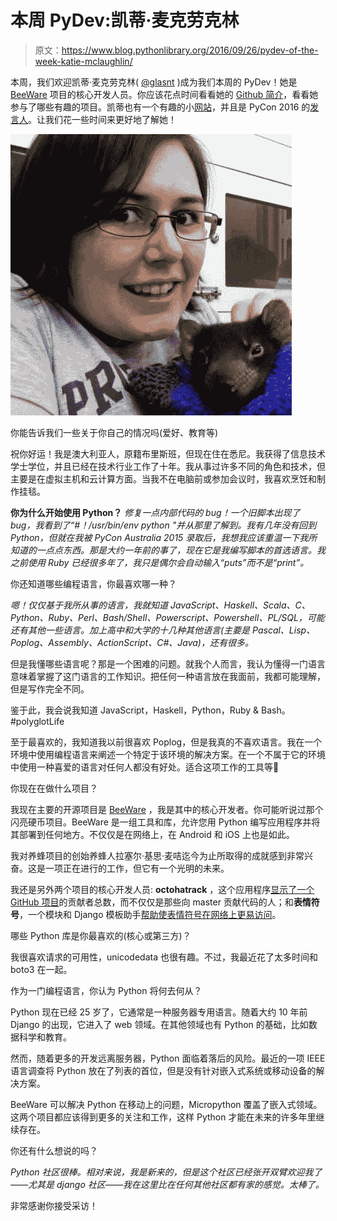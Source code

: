 # 本周 PyDev:凯蒂·麦克劳克林

> 原文：<https://www.blog.pythonlibrary.org/2016/09/26/pydev-of-the-week-katie-mclaughlin/>

本周，我们欢迎凯蒂·麦克劳克林( [@glasnt](https://twitter.com/glasnt) )成为我们本周的 PyDev！她是 [BeeWare](http://pybee.org) 项目的核心开发人员。你应该花点时间看看她的 [Github 简介](https://github.com/glasnt)，看看她参与了哪些有趣的项目。凯蒂也有一个有趣的小[网站](http://glasnt.com/)，并且是 PyCon 2016 的[发言人](https://us.pycon.org/2016/speaker/profile/1408/)。让我们花一些时间来更好地了解她！

![katie](img/74c0d3bddb75c0773cd0a991d4535e00.png)

你能告诉我们一些关于你自己的情况吗(爱好、教育等)

祝你好运！我是澳大利亚人，原籍布里斯班，但现在住在悉尼。我获得了信息技术学士学位，并且已经在技术行业工作了十年。我从事过许多不同的角色和技术，但主要是在虚拟主机和云计算方面。当我不在电脑前或参加会议时，我喜欢烹饪和制作挂毯。

**你为什么开始使用 Python？**
 *修复一点内部代码的 bug！一个旧脚本出现了 bug，我看到了“#！/usr/bin/env python "并从那里了解到。我有几年没有回到 Python，但就在我被 PyCon Australia 2015 录取后，我想我应该重温一下我所知道的一点点东西。那是大约一年前的事了，现在它是我编写脚本的首选语言。我之前使用 Ruby 已经很多年了，我只是偶尔会自动输入“puts”而不是“print”。*

你还知道哪些编程语言，你最喜欢哪一种？

*嗯！仅仅基于我所从事的语言，我就知道 JavaScript、Haskell、Scala、C、Python、Ruby、Perl、Bash/Shell、Powerscript、Powershell、PL/SQL，可能还有其他一些语言。加上高中和大学的十几种其他语言(主要是 Pascal、Lisp、Poplog、Assembly、ActionScript、C#、Java)，还有很多。*

但是我懂哪些语言呢？那是一个困难的问题。就我个人而言，我认为懂得一门语言意味着掌握了这门语言的工作知识。把任何一种语言放在我面前，我都可能理解，但是写作完全不同。

鉴于此，我会说我知道 JavaScript，Haskell，Python，Ruby & Bash。#polyglotLife

至于最喜欢的，我知道我以前很喜欢 Poplog，但是我真的不喜欢语言。我在一个环境中使用编程语言来阐述一个特定于该环境的解决方案。在一个不属于它的环境中使用一种喜爱的语言对任何人都没有好处。适合这项工作的工具等🙂

你现在在做什么项目？

我现在主要的开源项目是 [BeeWare](http://pybee.org) ，我是其中的核心开发者。你可能听说过那个闪亮硬币项目。BeeWare 是一组工具和库，允许您用 Python 编写应用程序并将其部署到任何地方。不仅仅是在网络上，在 Android 和 iOS 上也是如此。

我对养蜂项目的创始养蜂人拉塞尔·基思·麦咭迄今为止所取得的成就感到非常兴奋。这是一项正在进行的工作，但它有一个光明的未来。

我还是另外两个项目的核心开发人员: **octohatrack** ，这个应用程序[显示了一个 GitHub 项目](https://modelviewculture.com/pieces/acknowledging-non-coding-contributions)的贡献者总数，而不仅仅是那些向 master 贡献代码的人；和**表情符号**，一个模块和 Django 模板助手[帮助使表情符号在网络上更易访问](https://github.com/glasnt/emojificate)。

哪些 Python 库是你最喜欢的(核心或第三方)？

我很喜欢请求的可用性，unicodedata 也很有趣。不过，我最近花了太多时间和 boto3 在一起。

作为一门编程语言，你认为 Python 将何去何从？

Python 现在已经 25 岁了，它通常是一种服务器专用语言。随着大约 10 年前 Django 的出现，它进入了 web 领域。在其他领域也有 Python 的基础，比如数据科学和教育。

然而，随着更多的开发远离服务器，Python 面临着落后的风险。最近的一项 IEEE 语言调查将 Python 放在了列表的首位，但是没有针对嵌入式系统或移动设备的解决方案。

BeeWare 可以解决 Python 在移动上的问题，Micropython 覆盖了嵌入式领域。这两个项目都应该得到更多的关注和工作，这样 Python 才能在未来的许多年里继续存在。

你还有什么想说的吗？

*Python 社区很棒。相对来说，我是新来的，但是这个社区已经张开双臂欢迎我了——尤其是 django 社区——我在这里比在任何其他社区都有家的感觉。太棒了。*

非常感谢你接受采访！